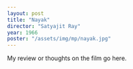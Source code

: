 ```yaml
---
layout: post
title: "Nayak"
director: "Satyajit Ray"
year: 1966
poster: "/assets/img/mp/nayak.jpg"
---
```


My review or thoughts on the film go here.
